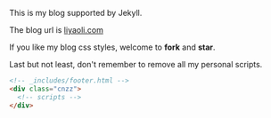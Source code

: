 This is my blog supported by Jekyll.

The blog url is [liyaoli.com](http://liyaoli.com)

If you like my blog css styles, welcome to **fork** and **star**.

Last but not least, don't remember to remove all my personal scripts.

```html
<!-- _includes/footer.html -->
<div class="cnzz">
  <!-- scripts -->
</div>
```
